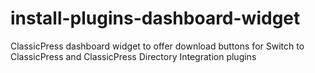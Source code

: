 # install-plugins-dashboard-widget
ClassicPress dashboard widget to offer download buttons for Switch to ClassicPress and ClassicPress Directory Integration plugins
